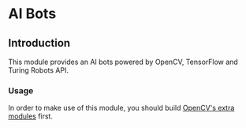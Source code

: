 # AI Bots

## Introduction
This module provides an AI bots powered by OpenCV, TensorFlow and Turing Robots API.

### Usage
In order to make use of this module, you should build [OpenCV's extra modules](https://github.com/opencv/opencv_contrib.git) first.